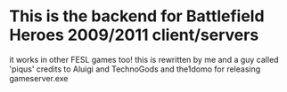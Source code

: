 # This is the backend for Battlefield Heroes 2009/2011 client/servers
it works in other FESL games too!
this is rewritten by me and a guy called 'piqus' 
credits to Aluigi and TechnoGods and the1domo for releasing gameserver.exe
